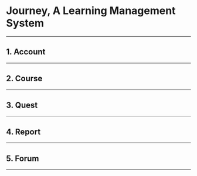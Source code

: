 # Journey, A Learning Management System

---

## 1. Account

---

## 2. Course

---

## 3. Quest

---

## 4. Report

---

## 5. Forum

---
